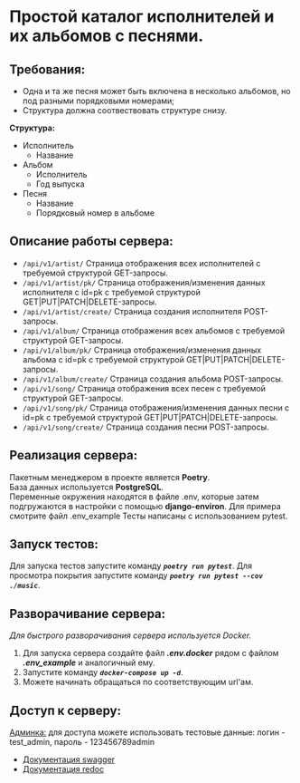 # Простой каталог исполнителей и их альбомов с песнями.

## Требования:

- Одна и та же песня может быть включена в несколько альбомов, но под разными порядковыми номерами;
- Структура должна соотвествовать структуре снизу.

**Структура:**
* Исполнитель
    + Название
* Альбом
    + Исполнитель
    + Год выпуска
* Песня
    + Название
    + Порядковый номер в альбоме

## Описание работы сервера:


* `/api/v1/artist/`
Страница отображения всех исполнителей с требуемой структурой GET-запросы.
* `/api/v1/artist/pk/`
Страница отображения/изменения данных исполнителя с id=pk с требуемой структурой GET|PUT|PATCH|DELETE-запросы.
* `/api/v1/artist/create/`
Страница создания исполнителя POST-запросы.
* `/api/v1/album/`
Страница отображения всех альбомов с требуемой структурой GET-запросы.
* `/api/v1/album/pk/`
Страница отображения/изменения данных альбома с id=pk с требуемой структурой GET|PUT|PATCH|DELETE-запросы.
* `/api/v1/album/create/`
Страница создания альбома POST-запросы.
* `/api/v1/song/`
Страница отображения всех песен с требуемой структурой GET-запросы.
* `/api/v1/song/pk/`
Страница отображения/изменения данных песни с id=pk с требуемой структурой GET|PUT|PATCH|DELETE-запросы.
* `/api/v1/song/create/`
Страница создания песни POST-запросы.

## Реализация сервера:

Пакетным менеджером в проекте является **Poetry**. \
База данных используется **PostgreSQL**. \
Переменные окружения находятся в файле .env, которые затем подгружаются в настройки с помощью **django-environ**. Для 
примера смотрите файл .env_example
Тесты написаны с использованием pytest.


## Запуск тестов:

Для запуска тестов запустите команду _**`poetry run pytest`**_.
Для просмотра покрытия запустите команду _**`poetry run pytest --cov ./music`**_.


## Разворачивание сервера:

_Для быстрого разворачивания сервера используется Docker._

1. Для запуска сервера создайте файл **_.env.docker_** рядом с файлом **_.env_example_** и аналогичный ему.
2. Запустите команду _**`docker-compose up -d`**_.
3. Можете начинать обращаться по соответствующим url'ам.


## Доступ к серверу:

[Админка:]() для доступа можете использовать тестовые данные: логин - test_admin, пароль - 123456789admin

- [Документация swagger]()
- [Документация redoc]()
